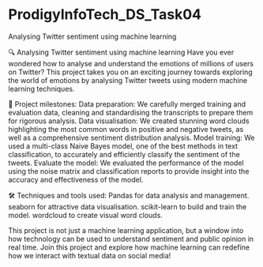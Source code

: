 # ProdigyInfoTech_DS_Task04
Analysing Twitter sentiment using machine learning

🔍 Analysing Twitter sentiment using machine learning
Have you ever wondered how to analyse and understand the emotions of millions of users on Twitter? This project takes you on an exciting journey towards exploring the world of emotions by analysing Twitter tweets using 
modern machine learning techniques.


🚀 Project milestones:
Data preparation: We carefully merged training and evaluation data, cleaning and standardising the transcripts to prepare them for rigorous analysis.
Data visualisation: We created stunning word clouds highlighting the most common words in positive and negative tweets, as well as a comprehensive sentiment distribution analysis.
Model training: We used a multi-class Naive Bayes model, one of the best methods in text classification, to accurately and efficiently classify the sentiment of the tweets.
Evaluate the model: We evaluated the performance of the model using the noise matrix and classification reports to provide insight into the accuracy and effectiveness of the model.


🛠️ Techniques and tools used:
Pandas for data analysis and management.
seaborn for attractive data visualisation.
scikit-learn to build and train the model.
wordcloud to create visual word clouds.

This project is not just a machine learning application, but a window into how technology can be used to understand sentiment and public opinion in real time. Join this project and explore how machine learning can redefine how we interact with textual data on social media!
